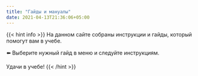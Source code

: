 ```yaml
---
title: "Гайды и мануалы"
date: 2021-04-13T21:36:06+05:00
---
```

{{< hint info >}}
На данном сайте собраны инструкции и гайды, который помогут вам в учебе.

⬅️ Выберите нужный гайд в меню и следуйте инструкциям.

Удачи в учебе!
{{< /hint >}}

